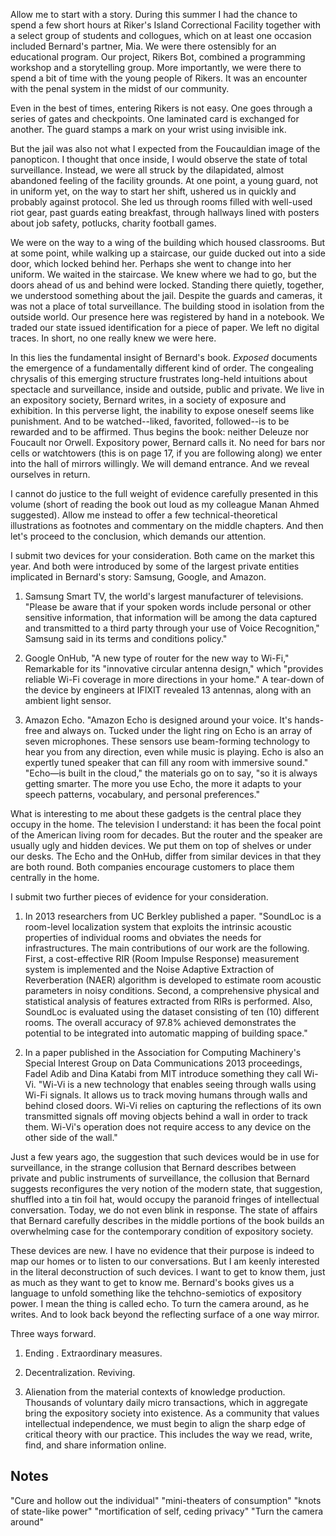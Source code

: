 Allow me to start with a story. During this summer I had the chance to spend a
few short hours at Riker's Island Correctional Facility together with a select
group of students and collogues, which on at least one occasion included
Bernard's partner, Mia. We were there ostensibly for an educational program.
Our project, Rikers Bot, combined a programming workshop and a storytelling
group. More importantly, we were there to spend a bit of time with the young
people of Rikers. It was an encounter with the penal system in the midst of
our community.

Even in the best of times, entering Rikers is not easy. One goes through a
series of gates and checkpoints. One laminated card is exchanged for another.
The guard stamps a mark on your wrist using invisible ink.

But the jail was also not what I expected from the Foucauldian image of the
panopticon. I thought that once inside, I would observe the state of total
surveillance. Instead, we were all struck by the dilapidated, almost abandoned
feeling of the facility grounds. At one point, a young guard, not in uniform
yet, on the way to start her shift, ushered us in quickly and probably against
protocol. She led us through rooms filled with well-used riot gear, past
guards eating breakfast, through hallways lined with posters about job safety,
potlucks, charity football games.

We were on the way to a wing of the building which housed classrooms. But at
some point, while walking up a staircase, our guide ducked out into a side
door, which locked behind her. Perhaps she went to change into her uniform.
We waited in the staircase. We knew where we had to go, but the doors ahead of
us and behind were locked. Standing there quietly, together, we understood
something about the jail. Despite the guards and cameras, it was not a place
of total surveillance. The building stood in isolation from the outside world.
Our presence here was registered by hand in a notebook. We traded our state
issued identification for a piece of paper. We left no digital traces. In
short, no one really knew we were here.

In this lies the fundamental insight of Bernard's book. *Exposed* documents
the emergence of a fundamentally different kind of order. The congealing
chrysalis of this emerging structure frustrates long-held intuitions about
spectacle and surveillance, inside and outside, public and private. We live in
an expository society, Bernard writes, in a society of exposure and
exhibition. In this perverse light, the inability to expose oneself seems like
punishment. And to be watched--liked, favorited, followed--is to be rewarded
and to be affirmed. Thus begins the book: neither Deleuze nor Foucault nor
Orwell. Expository power, Bernard calls it. No need for bars nor cells or
watchtowers (this is on page 17, if you are following along) we enter into the
hall of mirrors willingly. We will demand entrance. And we reveal ourselves in
return.

I cannot do justice to the full weight of evidence carefully presented in this
volume (short of reading the book out loud as my colleague Manan Ahmed
suggested). Allow me instead to offer a few technical-theoretical
illustrations as footnotes and commentary on the middle chapters. And then
let's proceed to the conclusion, which demands our attention.

I submit two devices for your consideration. Both came on the market this
year. And both were introduced by some of the largest private entities
implicated in Bernard's story: Samsung, Google, and Amazon.

1. Samsung Smart TV, the world's largest manufacturer of televisions. "Please
be aware that if your spoken words include personal or other sensitive
information, that information will be among the data captured and transmitted
to a third party through your use of Voice Recognition," Samsung said in its
terms and conditions policy."

2. Google OnHub, "A new type of router for the new way to Wi-Fi," Remarkable
for its "innovative circular antenna design," which "provides reliable Wi-Fi
coverage in more directions in your home." A tear-down of the device by
engineers at IFIXIT revealed 13 antennas, along with an ambient light sensor.

3. Amazon Echo. "Amazon Echo is designed around your voice. It's hands-free
and always on. Tucked under the light ring on Echo is an array of seven
microphones. These sensors use beam-forming technology to hear you from any
direction, even while music is playing. Echo is also an expertly tuned speaker
that can fill any room with immersive sound." "Echo—is built in the cloud,"
the materials go on to say, "so it is always getting smarter. The more you use
Echo, the more it adapts to your speech patterns, vocabulary, and personal
preferences."

What is interesting to me about these gadgets is the central place they
occupy in the home. The television I understand: it has been the focal point
of the American living room for decades. But the router and the speaker are
usually ugly and hidden devices. We put them on top of shelves or under our
desks. The Echo and the OnHub, differ from similar devices in that they are
both round. Both companies encourage customers to place them centrally in the
home.

I submit two further pieces of evidence for your consideration.

1. In 2013 researchers from UC Berkley published a paper. "SoundLoc is a
room-level localization system that exploits the intrinsic acoustic properties
of individual rooms and obviates the needs for infrastructures. The main
contributions of our work are the following. First, a cost-effective RIR (Room
Impulse Response) measurement system is implemented and the Noise Adaptive
Extraction of Reverberation (NAER) algorithm is developed to estimate room
acoustic parameters in noisy conditions. Second, a comprehensive physical and
statistical analysis of features extracted from RIRs is performed. Also,
SoundLoc is evaluated using the dataset consisting of ten (10) different
rooms. The overall accuracy of 97.8% achieved demonstrates the potential to be
integrated into automatic mapping of building space."

2. In a paper published in the Association for Computing Machinery's Special
Interest Group on Data Communications 2013 proceedings, Fadel Adib and Dina
Katabi from MIT introduce something they call Wi-Vi. "Wi-Vi is a new
technology that enables seeing through walls using Wi-Fi signals. It allows us
to track moving humans through walls and behind closed doors. Wi-Vi relies on
capturing the reflections of its own transmitted signals off moving objects
behind a wall in order to track them. Wi-Vi's operation does not require
access to any device on the other side of the wall."

Just a few years ago, the suggestion that such devices would be in use for
surveillance, in the strange collusion that Bernard describes between private
and public instruments of surveillance, the collusion that Bernard suggests
reconfigures the very notion of the modern state, that suggestion, shuffled
into a tin foil hat, would occupy the paranoid fringes of intellectual
conversation. Today, we do not even blink in response. The state of affairs
that Bernard carefully describes in the middle portions of the book builds an
overwhelming case for the contemporary condition of expository society.

These devices are new. I have no evidence that their purpose is indeed to map
our homes or to listen to our conversations. But I am keenly interested in the
literal deconstruction of such devices. I want to get to know them, just as
much as they want to get to know me. Bernard's books gives us a language to
unfold something like the tehchno-semiotics of expository power. I mean the
thing is called echo. To turn the camera around, as he writes. And to look
back beyond the reflecting surface of a one way mirror.

Three ways forward.

1. Ending . Extraordinary measures.

2. Decentralization. Reviving.

3. Alienation from the material contexts of knowledge production. Thousands of
voluntary daily micro transactions, which in aggregate bring the expository
society into existence. As a community that values intellectual independence,
we must begin to align the sharp edge of critical theory with our practice.
This includes the way we read, write, find, and share information online.

## Notes

"Cure and hollow out the individual"
"mini-theaters of consumption"
"knots of state-like power"
"mortification of self, ceding privacy"
"Turn the camera around"

